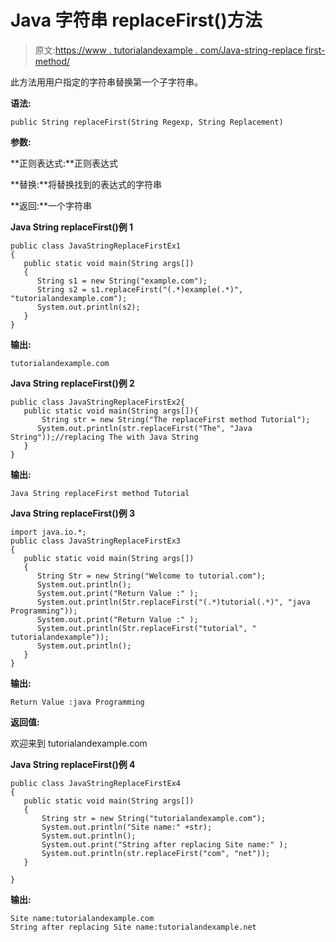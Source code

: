 # Java 字符串 replaceFirst()方法

> 原文:[https://www . tutorialandexample . com/Java-string-replace first-method/](https://www.tutorialandexample.com/java-string-replacefirst-method/)

此方法用用户指定的字符串替换第一个子字符串。

**语法:**

```
public String replaceFirst(String Regexp, String Replacement)
```

**参数:**

**正则表达式:**正则表达式

**替换:**将替换找到的表达式的字符串

**返回:**一个字符串

**Java String replaceFirst()例 1**

```
public class JavaStringReplaceFirstEx1
{
   public static void main(String args[])
   {
      String s1 = new String("example.com");
      String s2 = s1.replaceFirst("(.*)example(.*)", "tutorialandexample.com");
      System.out.println(s2);     
   }
}
```

**输出:**

```
tutorialandexample.com
```

**Java String replaceFirst()例 2**

```
public class JavaStringReplaceFirstEx2{
   public static void main(String args[]){
       String str = new String("The replaceFirst method Tutorial");
      System.out.println(str.replaceFirst("The", "Java String"));//replacing The with Java String
   }
}
```

**输出:**

```
Java String replaceFirst method Tutorial
```

**Java String replaceFirst()例 3**

```
import java.io.*;
public class JavaStringReplaceFirstEx3
{
   public static void main(String args[])
   {
      String Str = new String("Welcome to tutorial.com");
      System.out.println();
      System.out.print("Return Value :" );
      System.out.println(Str.replaceFirst("(.*)tutorial(.*)", "java Programming"));
      System.out.print("Return Value :" );
      System.out.println(Str.replaceFirst("tutorial", " tutorialandexample"));
      System.out.println();
   }
}
```

**输出:**

```
Return Value :java Programming
```

**返回值:**

欢迎来到 tutorialandexample.com

**Java String replaceFirst()例 4**

```
public class JavaStringReplaceFirstEx4
{
   public static void main(String args[])
   {
       String str = new String("tutorialandexample.com");
       System.out.println("Site name:" +str);
       System.out.println();
       System.out.print("String after replacing Site name:" );
       System.out.println(str.replaceFirst("com", "net"));    
   }

}
```

**输出:**

```
Site name:tutorialandexample.com
String after replacing Site name:tutorialandexample.net
```